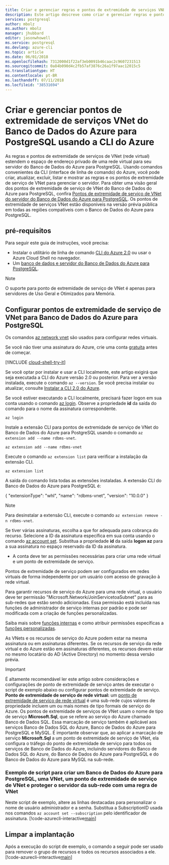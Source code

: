 ```yaml
---
title: Criar e gerenciar regras e pontos de extremidade de serviços VNET do Banco de Dados do Azure para PostgreSQL usando a CLI do Azure | Microsoft Docs
description: Este artigo descreve como criar e gerenciar regras e pontos de extremidade de serviços VNet do Banco de Dados do Azure para PostgreSQL usando a linha de comando CLI do Azure.
services: postgresql
author: mbolz
ms.author: mbolz
manager: jhubbard
editor: jasonwhowell
ms.service: postgresql
ms.devlang: azure-cli
ms.topic: article
ms.date: 06/01/2018
ms.openlocfilehash: 7312000d1f22af3eb0091b46caac2c9607231513
ms.sourcegitcommit: 0a84b090d4c2fb57af3876c26a1f97aac12015c5
ms.translationtype: HT
ms.contentlocale: pt-BR
ms.lasthandoff: 07/11/2018
ms.locfileid: "38531694"
---
```

# <a name="create-and-manage-azure-database-for-postgresql-vnet-service-endpoints-using-azure-cli"></a>Criar e gerenciar pontos de extremidade de serviços VNet do Banco de Dados do Azure para PostgreSQL usando a CLI do Azure
As regras e pontos de extremidade de serviços de VNet (rede virtual) estendem o espaço de endereço privado de uma rede virtual para seu servidor do Banco de Dados do Azure para PostgreSQL. Usando comandos convenientes da CLI (interface de linha de comando) do Azure, você pode criar, atualizar, excluir, listar e mostrar as regras e os pontos de extremidade de serviço de VNet para gerenciar o servidor. Para obter uma visão geral dos pontos de extremidade de serviço de VNet do Banco de Dados do Azure para PostgreSQL, confira [Pontos de extremidade de serviço de VNet do servidor do Banco de Dados do Azure para PostgreSQL](concepts-data-access-and-security-vnet.md). Os pontos de extremidade de serviços VNet estão disponíveis na versão prévia pública em todas as regiões compatíveis com o Banco de Dados do Azure para PostgreSQL.

## <a name="prerequisites"></a>pré-requisitos
Para seguir este guia de instruções, você precisa:
- Instalar o utilitário de linha de comando [CLI do Azure 2.0](/cli/azure/install-azure-cli) ou usar o Azure Cloud Shell no navegador.
- Um [banco de dados e servidor do Banco de Dados do Azure para PostgreSQL](quickstart-create-server-database-azure-cli.md).

> [!NOTE]
> O suporte para ponto de extremidade de serviço de VNet é apenas para servidores de Uso Geral e Otimizados para Memória.

## <a name="configure-vnet-service-endpoints-for-azure-database-for-postgresql"></a>Configurar pontos de extremidade de serviço de VNet para Banco de Dados do Azure para PostgreSQL
Os comandos [az network vnet](https://docs.microsoft.com/cli/azure/network/vnet?view=azure-cli-latest) são usados para configurar redes virtuais.

Se você não tiver uma assinatura do Azure, crie uma conta [gratuita](https://azure.microsoft.com/free/) antes de começar.

[!INCLUDE [cloud-shell-try-it](../../includes/cloud-shell-try-it.md)]

Se você optar por instalar e usar a CLI localmente, este artigo exigirá que seja executada a CLI do Azure versão 2.0 ou posterior. Para ver a versão instalada, execute o comando `az --version`. Se você precisa instalar ou atualizar, consulte [Instalar a CLI 2.0 do Azure]( /cli/azure/install-azure-cli). 

Se você estiver executando a CLI localmente, precisará fazer logon em sua conta usando o comando [az login](/cli/azure/authenticate-azure-cli?view=interactive-log-in). Observe a propriedade **id** da saída do comando para o nome da assinatura correspondente.
```azurecli-interactive
az login
```
Instale a extensão CLI para pontos de extremidade de serviço de VNet do Banco de Dados do Azure para PostgreSQL usando o comando `az extension add --name rdbms-vnet`. 
```azurecli-interactive
az extension add --name rdbms-vnet
```

Execute o comando `az extension list` para verificar a instalação da extensão CLI.
```azurecli-interactive
az extension list
```
A saída do comando lista todas as extensões instaladas. A extensão CLI do Banco de Dados do Azure para PostgreSQL é:

 { "extensionType": "whl", "name": "rdbms-vnet", "version": "10.0.0" }

> [!NOTE]
> Para desinstalar a extensão CLI, execute o comando `az extension remove -n rdbms-vnet`. 

Se tiver várias assinaturas, escolha a que for adequada para cobrança do recurso. Selecione a ID da assinatura específica em sua conta usando o comando [az account set](/cli/azure/account#az_account_set). Substitua a propriedade **id** da saída **logon az** para a sua assinatura no espaço reservado da ID da assinatura.

- A conta deve ter as permissões necessárias para criar uma rede virtual e um ponto de extremidade de serviço.

Pontos de extremidade de serviço podem ser configurados em redes virtuais de forma independente por um usuário com acesso de gravação à rede virtual.

Para garantir recursos de serviço do Azure para uma rede virtual, o usuário deve ter permissão "Microsoft.Network/JoinServicetoaSubnet" para as sub-redes que estão sendo adicionadas. Essa permissão está incluída nas funções de administrador de serviço internas por padrão e pode ser modificada com a criação de funções personalizadas.

Saiba mais sobre [funções internas](https://docs.microsoft.com/azure/active-directory/role-based-access-built-in-roles) e como atribuir permissões específicas a [funções personalizadas](https://docs.microsoft.com/azure/active-directory/role-based-access-control-custom-roles).

As VNets e os recursos de serviço do Azure podem estar na mesma assinatura ou em assinaturas diferentes. Se os recursos de serviço da rede virtual e do Azure estão em assinaturas diferentes, os recursos devem estar no mesmo locatário do AD (Active Directory) no momento dessa versão prévia.

> [!IMPORTANT]
> É altamente recomendável ler este artigo sobre considerações e configurações de ponto de extremidade de serviço antes de executar o script de exemplo abaixo ou configurar pontos de extremidade de serviço. **Ponto de extremidade de serviço de rede virtual:** um [ponto de extremidade de serviço de rede virtual](../virtual-network/virtual-network-service-endpoints-overview.md) é uma sub-rede cujos valores de propriedade incluem um ou mais nomes de tipo formais de serviço do Azure. Os pontos de extremidade de serviços de VNet usam o nome de tipo de serviço **Microsoft.Sql**, que se refere ao serviço do Azure chamado Banco de Dados SQL. Essa marcação de serviço também é aplicável aos serviços Banco de Dados SQL do Azure, Banco de Dados do Azure para PostgreSQL e MySQL. É importante observar que, ao aplicar a marcação de serviço **Microsoft.Sql** a um ponto de extremidade de serviço de VNet, ela configura o tráfego do ponto de extremidade de serviço para todos os serviços de Banco de Dados do Azure, incluindo servidores do Banco de Dados SQL do Azure, do Banco de Dados do Azure para PostgreSQL e do Banco de Dados do Azure para MySQL na sub-rede. 
> 

### <a name="sample-script-to-create-an-azure-database-for-postgresql-database-create-a-vnet-vnet-service-endpoint-and-secure-the-server-to-the-subnet-with-a-vnet-rule"></a>Exemplo de script para criar um Banco de Dados do Azure para PostgreSQL, uma VNet, um ponto de extremidade de serviço de VNet e proteger o servidor da sub-rede com uma regra de VNet
Neste script de exemplo, altere as linhas destacadas para personalizar o nome de usuário administrador e a senha. Substitua a SubscriptionID usada nos comandos `az account set --subscription` pelo identificador de assinatura.
[!code-azurecli-interactive[main](../../cli_scripts/postgresql/create-postgresql-server-vnet/create-postgresql-server.sh?highlight=5,20 "Create an Azure Database for PostgreSQL, VNet, VNet service endpoint, and VNet rule.")]

## <a name="clean-up-deployment"></a>Limpar a implantação
Após a execução do script de exemplo, o comando a seguir pode ser usado para remover o grupo de recursos e todos os recursos associados a ele.
[!code-azurecli-interactive[main](../../cli_scripts/postgresql/create-postgresql-server-vnet/delete-postgresql.sh "Delete the resource group.")]
